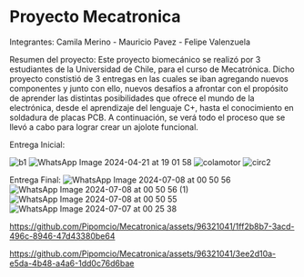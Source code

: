 # Proyecto Mecatronica
Integrantes: Camila Merino - Mauricio Pavez - Felipe Valenzuela

Resumen del proyecto:
Este proyecto biomecánico se realizó por 3 estudiantes de la Universidad de Chile, para el curso de Mecatrónica. Dicho proyecto constistió de 3 entregas en las cuales se iban agregando nuevos componentes y junto con ello, nuevos desafíos a afrontar con el propósito de aprender las distintas posibilidades que ofrece el mundo de la electrónica, desde el aprendizaje del lenguaje C+, hasta el conocimiento en soldadura de placas PCB. A continuación, se verá todo el proceso que se llevó a cabo para lograr crear un ajolote funcional.


Entrega Inicial:

![b1](https://github.com/Pipomcio/Mecatronica/assets/96321041/8243b818-9daf-495d-93da-d6bc2911f12f)
![WhatsApp Image 2024-04-21 at 19 01 58](https://github.com/Pipomcio/Mecatronica/assets/96321041/aa597eaa-4416-4f5e-b500-1bd8ae5f8678)
![colamotor](https://github.com/Pipomcio/Mecatronica/assets/96321041/04daffd8-0d66-49f7-b512-29e3f0abb9e5)
![circ2](https://github.com/Pipomcio/Mecatronica/assets/96321041/01655ebc-f5b3-4306-8aa0-fbcc691bf8a4)

Entrega Final:
![WhatsApp Image 2024-07-08 at 00 50 56](https://github.com/Pipomcio/Mecatronica/assets/96321041/e5c441b9-a4ac-4b34-9e8d-56dcec2b1bc7)
![WhatsApp Image 2024-07-08 at 00 50 56 (1)](https://github.com/Pipomcio/Mecatronica/assets/96321041/7bda554d-a30d-4e85-ba84-94217bf1adae)
![WhatsApp Image 2024-07-08 at 00 50 55](https://github.com/Pipomcio/Mecatronica/assets/96321041/3202f3d3-9a96-4f99-87aa-168674539937)
![WhatsApp Image 2024-07-07 at 00 25 38](https://github.com/Pipomcio/Mecatronica/assets/96321041/7b0abb3c-fa49-48bd-96fd-9720c9b9ebe9)




https://github.com/Pipomcio/Mecatronica/assets/96321041/1ff2b8b7-3acd-496c-8946-47d43380be64



https://github.com/Pipomcio/Mecatronica/assets/96321041/3ee2d10a-e5da-4b48-a4a6-1dd0c76d6bae





